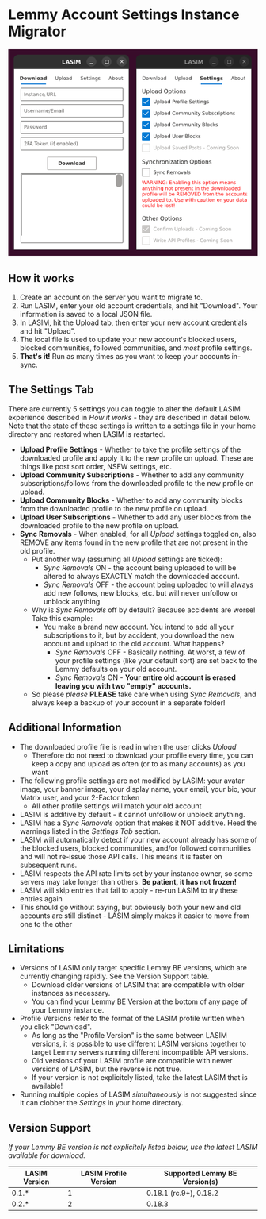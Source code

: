 # Lemmy Account Settings Instance Migrator

![LASIM Screenshot](LASIM.PNG)

## How it works

1. Create an account on the server you want to migrate to.
2. Run LASIM, enter your old account credentials, and hit "Download". Your information is saved to a local JSON file.
3. In LASIM, hit the Upload tab, then enter your new account credentials and hit "Upload".
4. The local file is used to update your new account's blocked users, blocked communities, followed communities, and *most* profile settings.
5. **That's it!** Run as many times as you want to keep your accounts in-sync.

## The Settings Tab

There are currently 5 settings you can toggle to alter the default LASIM experience described in *How it works* - they are described in detail below. Note that the state of these settings is written to a settings file in your home directory and restored when LASIM is restarted.

- **Upload Profile Settings** - Whether to take the profile settings of the downloaded profile and apply it to the new profile on upload. These are things like post sort order, NSFW settings, etc.
- **Upload Community Subscriptions** - Whether to add any community subscriptions/follows from the downloaded profile to the new profile on upload.
- **Upload Community Blocks** - Whether to add any community blocks from the downloaded profile to the new profile on upload.
- **Upload User Subscriptions** - Whether to add any user blocks from the downloaded profile to the new profile on upload.
- **Sync Removals** - When enabled, for all *Upload* settings toggled on, also REMOVE any items found in the new profile that are not present in the old profile.
    - Put another way (assuming all *Upload* settings are ticked):
        - *Sync Removals* ON - the account being uploaded to will be altered to always EXACTLY match the downloaded account.
        - *Sync Removals* OFF - the account being uploaded to will always add new follows, new blocks, etc. but will never unfollow or unblock anything
    - Why is *Sync Removals* off by default? Because accidents are worse! Take this example:
        - You make a brand new account. You intend to add all your subscriptions to it, but by accident, you download the new account and upload to the old account. What happens?
            - *Sync Removals* OFF - Basically nothing. At worst, a few of your profile settings (like your default sort) are set back to the Lemmy defaults on your old account.
            - *Sync Removals* ON - **Your entire old account is erased leaving you with two "empty" accounts.**
    - So please *please* **PLEASE** take care when using *Sync Removals*, and always keep a backup of your account in a separate folder!

## Additional Information
- The downloaded profile file is read in when the user clicks *Upload*
    - Therefore do not need to download your profile every time, you can keep a copy and upload as often (or to as many accounts) as you want
- The following profile settings are not modified by LASIM: your avatar image, your banner image, your display name, your email, your bio, your Matrix user, and your 2-Factor token
    - All other profile settings will match your old account
- LASIM is additive by default - it cannot unfollow or unblock anything.
- LASIM has a *Sync Removals* option that makes it NOT additive. Heed the warnings listed in the *Settings Tab* section.
- LASIM will automatically detect if your new account already has some of the blocked users, blocked communities, and/or followed communities and will not re-issue those API calls. This means it is faster on subsequent runs.
- LASIM respects the API rate limits set by your instance owner, so some servers may take longer than others. **Be patient, it has not frozen!**
- LASIM will skip entries that fail to apply - re-run LASIM to try these entries again
- This should go without saying, but obviously both your new and old accounts are still distinct - LASIM simply makes it easier to move from one to the other

## Limitations
- Versions of LASIM only target specific Lemmy BE versions, which are currently changing rapidly. See the Version Support table.
    - Download older versions of LASIM that are compatible with older instances as necessary.
    - You can find your Lemmy BE Version at the bottom of any page of your Lemmy instance.
- Profile Versions refer to the format of the LASIM profile written when you click "Download".
    - As long as the "Profile Version" is the same between LASIM versions, it is possible to use different LASIM versions together to target Lemmy servers running different incompatible API versions.
    - Old versions of your LASIM profile are compatible with newer versions of LASIM, but the reverse is not true.
    - If your version is not explicitely listed, take the latest LASIM that is available!
- Running multiple copies of LASIM *simultaneously* is not suggested since it can clobber the *Settings* in your home directory.

## Version Support
*If your Lemmy BE version is not explicitely listed below, use the latest LASIM available for download.*

| LASIM Version | LASIM Profile Version | Supported Lemmy BE Version(s) |
| ------------- | --------------------- | --------------------------------- |
| 0.1.\*        | 1                     | 0.18.1 (rc.9+), 0.18.2            |
| 0.2.\*        | 2                     | 0.18.3                            |
